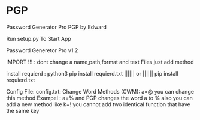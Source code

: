 # PGP
Password Generator Pro
PGP by Edward

Run setup.py To Start App


Password Generetor Pro v1.2

IMPORT !!! : dont change a name,path,format and text Files just add method 

install requierd :
	python3 pip install requierd.txt |||||| or |||||| pip install requierd.txt


Config File:
	config.txt:
		Change Word Methods (CWM):
			a=@
			you can change this method 
			Exampel : a=%
			and PGP changes the word a to %
			also you can add a new method like k=!
			you cannot add two identical function that have the same key

